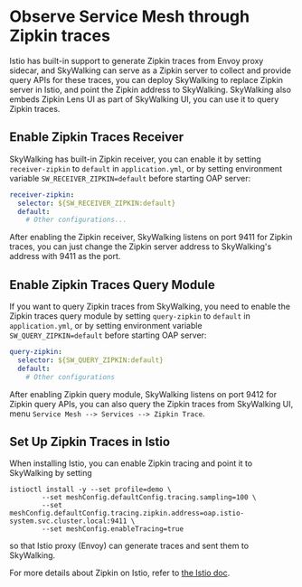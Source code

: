 # Observe Service Mesh through Zipkin traces

Istio has built-in support to generate Zipkin traces from Envoy proxy sidecar,
and SkyWalking can serve as a Zipkin server to collect and provide query APIs for these traces,
you can deploy SkyWalking to replace Zipkin server in Istio, and point the Zipkin address to
SkyWalking. SkyWalking also embeds Zipkin Lens UI as part of SkyWalking UI,
you can use it to query Zipkin traces.

## Enable Zipkin Traces Receiver

SkyWalking has built-in Zipkin receiver, you can enable it by setting `receiver-zipkin` to `default`
in `application.yml`, or by setting environment variable `SW_RECEIVER_ZIPKIN=default` before
starting OAP server:

```yaml
receiver-zipkin:
  selector: ${SW_RECEIVER_ZIPKIN:default}
  default:
    # Other configurations...
```

After enabling the Zipkin receiver, SkyWalking listens on port 9411 for Zipkin traces, you can just
change the Zipkin server address to SkyWalking's address with 9411 as the port.

## Enable Zipkin Traces Query Module

If you want to query Zipkin traces from SkyWalking, you need to enable the Zipkin traces query module
by setting `query-zipkin` to `default` in `application.yml`, or by setting environment variable
`SW_QUERY_ZIPKIN=default` before starting OAP server:

```yaml
query-zipkin:
  selector: ${SW_QUERY_ZIPKIN:default}
  default:
    # Other configurations
```

After enabling Zipkin query module, SkyWalking listens on port 9412 for Zipkin query APIs, you can
also query the Zipkin traces from SkyWalking UI, menu `Service Mesh --> Services --> Zipkin Trace`.

## Set Up Zipkin Traces in Istio

When installing Istio, you can enable Zipkin tracing and point it to SkyWalking by setting

```shell
istioctl install -y --set profile=demo \
		--set meshConfig.defaultConfig.tracing.sampling=100 \
		--set meshConfig.defaultConfig.tracing.zipkin.address=oap.istio-system.svc.cluster.local:9411 \
		--set meshConfig.enableTracing=true
```

so that Istio proxy (Envoy) can generate traces and sent them to SkyWalking.

For more details about Zipkin on Istio, refer to [the Istio doc](https://istio.io/latest/docs/tasks/observability/distributed-tracing/zipkin/).
